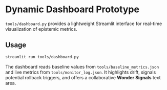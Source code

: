# Dynamic Dashboard Prototype

`tools/dashboard.py` provides a lightweight Streamlit interface for real-time visualization of epistemic metrics.

## Usage

```bash
streamlit run tools/dashboard.py
```

The dashboard reads baseline values from `tools/baseline_metrics.json` and live metrics from `tools/monitor_log.json`.
It highlights drift, signals potential rollback triggers, and offers a collaborative **Wonder Signals** text area.

